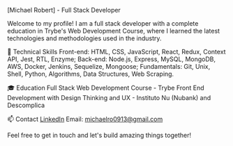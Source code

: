 [Michael Robert] - Full Stack Developer

Welcome to my profile! I am a full stack developer with a complete education in Trybe's Web Development Course, where I learned the latest technologies and methodologies used in the industry.

:wrench: Technical Skills
Front-end: HTML, CSS, JavaScript, React, Redux, Context API, Jest, RTL, Enzyme;
Back-end: Node.js, Express, MySQL, MongoDB, AWS, Docker, Jenkins, Sequelize, Mongoose;
Fundamentals: Git, Unix, Shell, Python, Algorithms, Data Structures, Web Scraping.

:mortar_board: Education
Full Stack Web Development Course - Trybe
Front End Development with Design Thinking and UX - Instituto Nu (Nubank) and Descomplica

:mailbox: Contact
[LinkedIn](https://www.linkedin.com/in/michaelrobertdev/)
Email: michaelro0913@gmail.com

Feel free to get in touch and let's build amazing things together!
